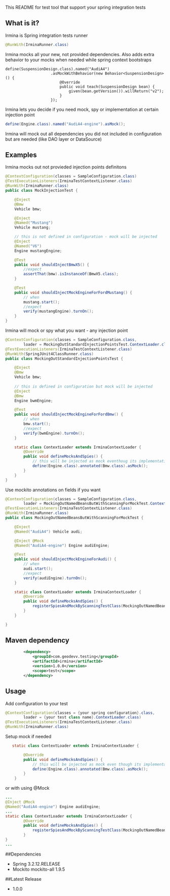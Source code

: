 This README for test tool that support your spring integration tests

## What is it?

Irmina is Spring integration tests runner
```java
@RunWith(IrminaRunner.class)
```
Irmina mocks all your new, not provided dependencies. Also adds extra behavior to your mocks when needed while spring context bootstraps
```
define(SuspensionDesign.class).named("AudiA4")
                    .asMockWithBehavior(new Behavior<SuspensionDesign>() {
                        @Override
                        public void teach(SuspensionDesign bean) {
                            given(bean.getVersion()).willReturn("v2");
                        }
                    });
```
Irmina lets you decide if you need mock, spy or implementation at certain injection point
```java
define(Engine.class).named("AudiA4-engine").asMock();
```
Irmina will mock out all dependencies you did not included in configuration but are needed (like DAO layer or DataSource)

## Examples

Irmina mocks out not provieded injection points definitons
```java
@ContextConfiguration(classes = SampleConfiguration.class)
@TestExecutionListeners(IrminaTestContextListener.class)
@RunWith(IrminaRunner.class)
public class MockInjectionTest {

    @Inject
    @Bmw
    Vehicle bmw;

    @Inject
    @Named("Mustang")
    Vehicle mustang;

    // this is not defined in configuration - mock will be injected
    @Inject
    @Named("V6")
    Engine mustangEngine;  

    @Test
    public void shouldInjectBmwX5() {
        //expect
        assertThat(bmw).isInstanceOf(BmwX5.class);
    }

    @Test
    public void shouldInjectMockEngineForFordMustang() {
        // when
        mustang.start();
        //expect
        verify(mustangEngine).turnOn();
    }
}
```
Irmina will mock or spy what you want - any injection point 
```java
@ContextConfiguration(classes = SampleConfiguration.class,
        loader = MockingOutStandardInjectionPointsTest.ContextLoader.class)
@TestExecutionListeners(IrminaTestContextListener.class)
@RunWith(SpringJUnit4ClassRunner.class)
public class MockingOutStandardInjectionPointsTest {

    @Inject
    @Bmw
    Vehicle bmw;
     
    // this is defined in configuration but mock will be injected 
    @Inject
    @Bmw
    Engine bwmEngine;

    @Test
    public void shouldInjectMockEngineForFordBmw() {
        // when
        bmw.start();
        //expect
        verify(bwmEngine).turnOn();
    }

    static class ContextLoader extends IrminaContextLoader {
        @Override
        public void defineMocksAndSpies() {
            // this will be injected as mock eventhoug its implementation is available in configuration
            define(Engine.class).annotated(Bmw.class).asMock();  
        }
    }
}
```
Use mockito annotations on fields if you want
``` java
@ContextConfiguration(classes = SampleConfiguration.class,
        loader = MockingOutNamedBeansButWithScanningForMockTest.ContextLoader.class)
@TestExecutionListeners(IrminaTestContextListener.class)
@RunWith(IrminaRunner.class)
public class MockingOutNamedBeansButWithScanningForMockTest {

    @Inject
    @Named("AudiA4") Vehicle audi;

    @Inject @Mock
    @Named("AudiA4-engine") Engine audiEngine;

    @Test
    public void shouldInjectMockEngineForAudi() {
        // when
        audi.start();
        //expect
        verify(audiEngine).turnOn();
    }

    static class ContextLoader extends IrminaContextLoader {
        @Override
        public void defineMocksAndSpies() {
            registerSpiesAndMockByScanningTestClass(MockingOutNamedBeansButWithScanningForMockTest.class);
        }
    }

}
```

## Maven dependency
```xml
        <dependency>
            <groupId>com.geodevv.testing</groupId>
            <artifactId>irmina</artifactId>
            <version>1.0.0</version>
            <scope>test</scope>
        </dependency>
```

## Usage 
Add configuration to your test
```java
@ContextConfiguration(classes = {your spring configuration}.class,
        loader = {your test class name}.ContextLoader.class)
@TestExecutionListeners(IrminaTestContextListener.class)
@RunWith(IrminaRunner.class)
```
Setup mock if needed
```java
   static class ContextLoader extends IrminaContextLoader {

        @Override
        public void defineMocksAndSpies() {
            // this will be injected as mock even though its implementation is available in configuration
            define(Engine.class).annotated(Bmw.class).asMock(); 
        }
    }
```
or with using @Mock 
```java
...
@Inject @Mock
@Named("AudiA4-engine") Engine audiEngine;
...
static class ContextLoader extends IrminaContextLoader {
        @Override
        public void defineMocksAndSpies() {
            registerSpiesAndMockByScanningTestClass(MockingOutNamedBeansButWithScanningForMockTest.class);
        }
}
...
```


##Dependencies
* Spring 3.2.12.RELEASE
* Mockito mockito-all 1.9.5


##Latest Release
* 1.0.0


